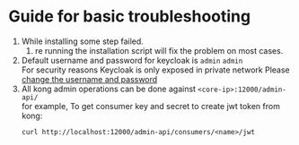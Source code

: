 # Guide for basic troubleshooting
1. While installing some step failed.
    1. re running the installation script will fix the problem on most cases.
2. Default username and password for keycloak is `admin` `admin`  
   For security reasons Keycloak is only exposed in private network
   Please [change the username and password](https://www.keycloak.org/docs/latest/server_admin/index.html#server-initialization)
3. All kong admin operations can be done against `<core-ip>:12000/admin-api/`  
   for example, To get consumer key and secret to create jwt token from kong:
    ```
    curl http://localhost:12000/admin-api/consumers/<name>/jwt
    ```
